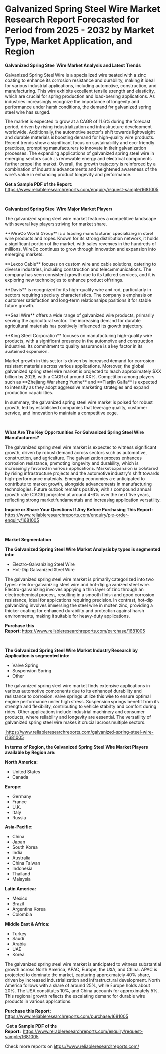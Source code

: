 <p><h1>Galvanized Spring Steel Wire Market Research Report Forecasted for Period from 2025 -  2032 by Market Type, Market Application, and Region</h1></p><p><strong>Galvanized Spring Steel Wire Market Analysis and Latest Trends</strong></p>
<p><p>Galvanized Spring Steel Wire is a specialized wire treated with a zinc coating to enhance its corrosion resistance and durability, making it ideal for various industrial applications, including automotive, construction, and manufacturing. This wire exhibits excellent tensile strength and elasticity, which are crucial for spring production and load-bearing applications. As industries increasingly recognize the importance of longevity and performance under harsh conditions, the demand for galvanized spring steel wire has surged.</p><p>The market is expected to grow at a CAGR of 11.6% during the forecast period, driven by rising industrialization and infrastructure development worldwide. Additionally, the automotive sector's shift towards lightweight and durable materials is boosting demand for high-quality wire products. Recent trends show a significant focus on sustainability and eco-friendly practices, prompting manufacturers to innovate in their galvanization processes. The expanding applications of galvanized spring steel wire in emerging sectors such as renewable energy and electrical components further propel the market. Overall, the growth trajectory is reinforced by a combination of industrial advancements and heightened awareness of the wire’s value in enhancing product longevity and performance.</p></p>
<p><strong>Get a Sample PDF of the Report:&nbsp;</strong> <a href="https://www.reliableresearchreports.com/enquiry/request-sample/1681005?utm_campaign=2745&utm_medium=2&utm_source=Github&utm_content=ia&utm_term=02042025&utm_id=galvanized-spring-steel-wire">https://www.reliableresearchreports.com/enquiry/request-sample/1681005</a></p>
<p>&nbsp;</p>
<p><strong>Galvanized Spring Steel Wire Major Market Players</strong></p>
<p><p>The galvanized spring steel wire market features a competitive landscape with several key players striving for market share. </p><p>**WireCo World Group** is a leading manufacturer, specializing in steel wire products and ropes. Known for its strong distribution network, it holds a significant portion of the market, with sales revenues in the hundreds of millions. WireCo continues to grow through innovation and expansion into emerging markets.</p><p>**Lexco Cable** focuses on custom wire and cable solutions, catering to diverse industries, including construction and telecommunications. The company has seen consistent growth due to its tailored services, and it is exploring new technologies to enhance product offerings.</p><p>**Davis** is recognized for its high-quality wire and rod, particularly in sectors requiring specialty characteristics. The company's emphasis on customer satisfaction and long-term relationships positions it for stable future growth.</p><p>**Seal Wire** offers a wide range of galvanized wire products, primarily serving the agricultural sector. The increasing demand for durable agricultural materials has positively influenced its growth trajectory.</p><p>**King Steel Corporation** focuses on manufacturing high-quality wire products, with a significant presence in the automotive and construction industries. Its commitment to quality assurance is a key factor in its sustained expansion.</p><p>Market growth in this sector is driven by increased demand for corrosion-resistant materials across various applications. Moreover, the global galvanized spring steel wire market is projected to reach approximately $XX billion by 2028, with a CAGR of around XX%. Competition among players such as **Zhejiang Wansheng Yunhe** and **Tianjin Galfa** is expected to intensify as they adopt aggressive marketing strategies and expand production capabilities.</p><p>In summary, the galvanized spring steel wire market is poised for robust growth, led by established companies that leverage quality, customer service, and innovation to maintain a competitive edge.</p></p>
<p>&nbsp;</p>
<p><strong>What Are The Key Opportunities For Galvanized Spring Steel Wire Manufacturers?</strong></p>
<p><p>The galvanized spring steel wire market is expected to witness significant growth, driven by robust demand across sectors such as automotive, construction, and agriculture. The galvanization process enhances corrosion resistance, promoting longevity and durability, which is increasingly favored in various applications. Market expansion is bolstered by rising infrastructure projects and the automotive industry's shift towards high-performance materials. Emerging economies are anticipated to contribute to market growth, alongside advancements in manufacturing technologies. Future outlook remains positive, with a compound annual growth rate (CAGR) projected at around 4-6% over the next five years, reflecting strong market fundamentals and increasing application versatility.</p></p>
<p><strong>Inquire or Share Your Questions If Any Before Purchasing This Report:</strong> <a href="https://www.reliableresearchreports.com/enquiry/pre-order-enquiry/1681005?utm_campaign=2745&utm_medium=2&utm_source=Github&utm_content=ia&utm_term=02042025&utm_id=galvanized-spring-steel-wire">https://www.reliableresearchreports.com/enquiry/pre-order-enquiry/1681005</a></p>
<p>&nbsp;</p>
<p><strong>Market Segmentation</strong></p>
<p><strong>The Galvanized Spring Steel Wire Market Analysis by types is segmented into:</strong></p>
<p><ul><li>Electro-Galvanizing Steel Wire</li><li>Hot-Dip Galvanized Steel Wire</li></ul></p>
<p><p>The galvanized spring steel wire market is primarily categorized into two types: electro-galvanizing steel wire and hot-dip galvanized steel wire. Electro-galvanizing involves applying a thin layer of zinc through an electrochemical process, resulting in a smooth finish and good corrosion resistance, ideal for applications requiring precision. In contrast, hot-dip galvanizing involves immersing the steel wire in molten zinc, providing a thicker coating for enhanced durability and protection against harsh environments, making it suitable for heavy-duty applications.</p></p>
<p><strong>Purchase this Report:&nbsp;</strong><a href="https://www.reliableresearchreports.com/purchase/1681005?utm_campaign=2745&utm_medium=2&utm_source=Github&utm_content=ia&utm_term=02042025&utm_id=galvanized-spring-steel-wire">https://www.reliableresearchreports.com/purchase/1681005</a></p>
<p>&nbsp;</p>
<p><strong>The Galvanized Spring Steel Wire Market Industry Research by Application is segmented into:</strong></p>
<p><ul><li>Valve Spring</li><li>Suspension Spring</li><li>Other</li></ul></p>
<p><p>The galvanized spring steel wire market finds extensive applications in various automotive components due to its enhanced durability and resistance to corrosion. Valve springs utilize this wire to ensure optimal engine performance under high stress. Suspension springs benefit from its strength and flexibility, contributing to vehicle stability and comfort during rides. Other applications include industrial machinery and consumer products, where reliability and longevity are essential. The versatility of galvanized spring steel wire makes it crucial across multiple sectors.</p></p>
<p><a href="https://www.reliableresearchreports.com/galvanized-spring-steel-wire-r1681005?utm_campaign=2745&utm_medium=2&utm_source=Github&utm_content=ia&utm_term=02042025&utm_id=galvanized-spring-steel-wire">&nbsp;https://www.reliableresearchreports.com/galvanized-spring-steel-wire-r1681005</a></p>
<p><strong>In terms of Region, the Galvanized Spring Steel Wire Market Players available by Region are:</strong></p>
<p>
    <p> <strong> North America: </strong>
        <ul>
            <li>United States</li>
            <li>Canada</li>
        </ul>
        </p> 
    <p> <strong> Europe: </strong>
        <ul>
            <li>Germany</li>
            <li>France</li>
            <li>U.K.</li>
            <li>Italy</li>
            <li>Russia</li>
        </ul>
        </p> 
    <p> <strong> Asia-Pacific: </strong>
        <ul>
            <li>China</li>
            <li>Japan</li>
            <li>South Korea</li>
            <li>India</li>
            <li>Australia</li>
            <li>China Taiwan</li>
            <li>Indonesia</li>
            <li>Thailand</li>
            <li>Malaysia</li>
        </ul>
        </p> 
    <p> <strong> Latin America: </strong>
        <ul>
            <li>Mexico</li>
            <li>Brazil</li>
            <li>Argentina Korea</li>
            <li>Colombia</li>
        </ul>
        </p> 
    <p> <strong> Middle East & Africa: </strong>
        <ul>
            <li>Turkey</li>
            <li>Saudi</li>
            <li>Arabia</li>
            <li>UAE</li>
            <li>Korea</li>
        </ul>
    </p>
    </p>
<p><p>The galvanized spring steel wire market is anticipated to witness substantial growth across North America, APAC, Europe, the USA, and China. APAC is projected to dominate the market, capturing approximately 40% share, driven by increased industrialization and infrastructural development. North America follows with a share of around 25%, while Europe holds about 20%. The USA constitutes 10%, and China accounts for approximately 5%. This regional growth reflects the escalating demand for durable wire products in various applications.</p></p>
<p><strong>Purchase this Report: </strong><a href="https://www.reliableresearchreports.com/purchase/1681005?utm_campaign=2745&utm_medium=2&utm_source=Github&utm_content=ia&utm_term=02042025&utm_id=galvanized-spring-steel-wire">https://www.reliableresearchreports.com/purchase/1681005</a></p>
<p>&nbsp;<strong>Get a Sample PDF of the Report:&nbsp;&nbsp;</strong><a href="https://www.reliableresearchreports.com/enquiry/request-sample/1681005?utm_campaign=2745&utm_medium=2&utm_source=Github&utm_content=ia&utm_term=02042025&utm_id=galvanized-spring-steel-wire">https://www.reliableresearchreports.com/enquiry/request-sample/1681005</a></p>
<p><strong></strong></p>
<p>Check more reports on <a href="https://www.reliableresearchreports.com/?utm_campaign=2745&utm_medium=2&utm_source=Github&utm_content=ia&utm_term=02042025&utm_id=galvanized-spring-steel-wire">https://www.reliableresearchreports.com/</a></p>